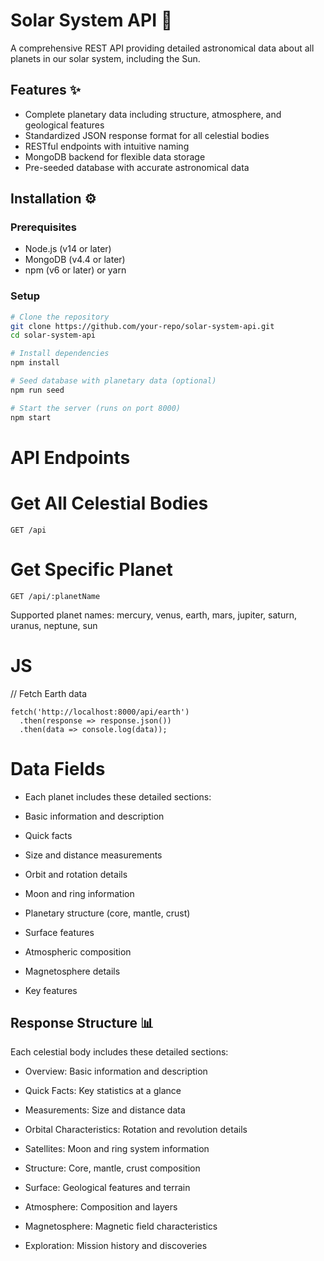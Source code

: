 # Solar System API 🌌

A comprehensive REST API providing detailed astronomical data about all planets in our solar system, including the Sun.

## Features ✨

- Complete planetary data including structure, atmosphere, and geological features
- Standardized JSON response format for all celestial bodies
- RESTful endpoints with intuitive naming
- MongoDB backend for flexible data storage
- Pre-seeded database with accurate astronomical data

## Installation ⚙️

### Prerequisites
- Node.js (v14 or later)
- MongoDB (v4.4 or later)
- npm (v6 or later) or yarn

### Setup

```bash
# Clone the repository
git clone https://github.com/your-repo/solar-system-api.git
cd solar-system-api

# Install dependencies
npm install

# Seed database with planetary data (optional)
npm run seed

# Start the server (runs on port 8000)
npm start
```
# API Endpoints
# Get All Celestial Bodies
```
GET /api
```

# Get Specific Planet
```
GET /api/:planetName
```
Supported planet names: mercury, venus, earth, mars, jupiter, saturn, uranus, neptune, sun

# JS
// Fetch Earth data
```
fetch('http://localhost:8000/api/earth')
  .then(response => response.json())
  .then(data => console.log(data));
 ``` 
# Data Fields
- Each planet includes these detailed sections:

- Basic information and description

- Quick facts

- Size and distance measurements

- Orbit and rotation details

- Moon and ring information

- Planetary structure (core, mantle, crust)

- Surface features

- Atmospheric composition

- Magnetosphere details

- Key features


## Response Structure 📊
Each celestial body includes these detailed sections:

- Overview: Basic information and description

- Quick Facts: Key statistics at a glance

- Measurements: Size and distance data

- Orbital Characteristics: Rotation and revolution details

- Satellites: Moon and ring system information

- Structure: Core, mantle, crust composition

- Surface: Geological features and terrain

- Atmosphere: Composition and layers

- Magnetosphere: Magnetic field characteristics

- Exploration: Mission history and discoveries
